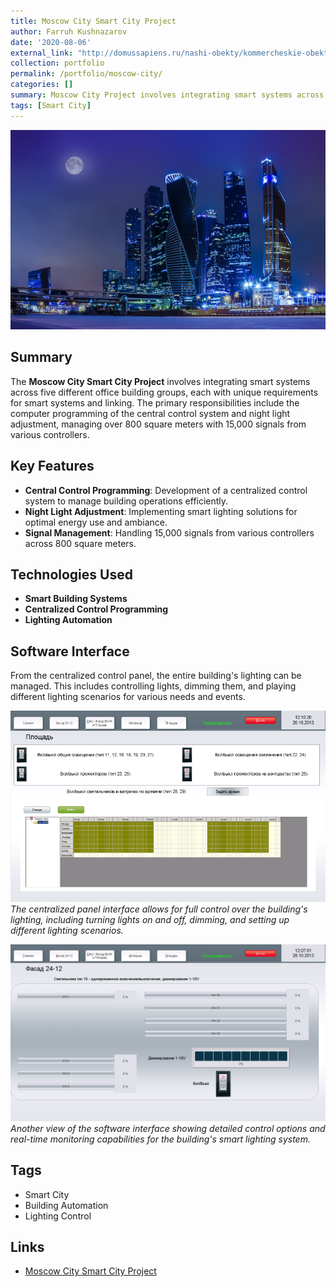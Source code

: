 ```yaml
---
title: Moscow City Smart City Project
author: Farruh Kushnazarov
date: '2020-08-06'
external_link: "http://domussapiens.ru/nashi-obekty/kommercheskie-obekty/moskva-siti"
collection: portfolio
permalink: /portfolio/moscow-city/
categories: []
summary: Moscow City Project involves integrating smart systems across five different office building groups with varied requirements. The project includes computer programming for central control and night light adjustment, managing over 800 square meters with 15,000 signals from different controllers.<br/><img src='/images/portfolio/moscow_city.jpeg'>
tags: [Smart City]
---
```


![Moscow City Project](../images/portfolio/moscow_city.jpeg)

## Summary
The **Moscow City Smart City Project** involves integrating smart systems across five different office building groups, each with unique requirements for smart systems and linking. The primary responsibilities include the computer programming of the central control system and night light adjustment, managing over 800 square meters with 15,000 signals from various controllers.

## Key Features
- **Central Control Programming**: Development of a centralized control system to manage building operations efficiently.
- **Night Light Adjustment**: Implementing smart lighting solutions for optimal energy use and ambiance.
- **Signal Management**: Handling 15,000 signals from various controllers across 800 square meters.

## Technologies Used
- **Smart Building Systems**
- **Centralized Control Programming**
- **Lighting Automation**

## Software Interface
From the centralized control panel, the entire building's lighting can be managed. This includes controlling lights, dimming them, and playing different lighting scenarios for various needs and events.

![Software Interface 1](../images/portfolio/interface_1.png)
*The centralized panel interface allows for full control over the building's lighting, including turning lights on and off, dimming, and setting up different lighting scenarios.*

![Software Interface 2](../images/portfolio/interface_2.png)
*Another view of the software interface showing detailed control options and real-time monitoring capabilities for the building's smart lighting system.*

## Tags
- Smart City
- Building Automation
- Lighting Control

## Links
- [Moscow City Smart City Project](http://domussapiens.ru/nashi-obekty/kommercheskie-obekty/moskva-siti) <!-- External link to the project details -->
